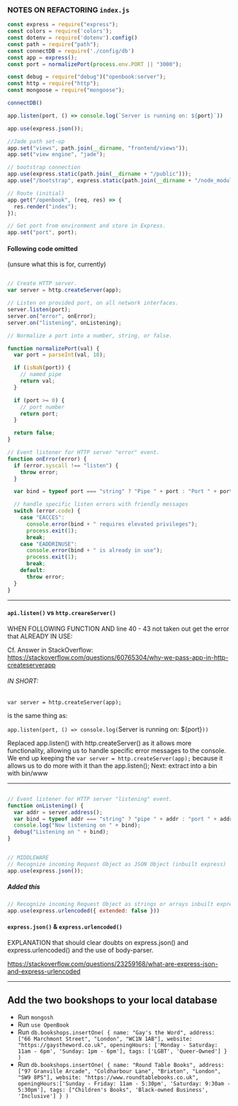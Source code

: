 ### NOTES ON REFACTORING `index.js`
```js
const express = require("express");
const colors = require('colors');
const dotenv = require('dotenv').config()
const path = require("path");
const connectDB = require('./config/db')
const app = express();
const port = normalizePort(process.env.PORT || "3000");

const debug = require("debug")("openbook:server");
const http = require("http");
const mongoose = require("mongoose");

connectDB()

app.listen(port, () => console.log(`Server is running on: ${port}`))

app.use(express.json());

//Jade path set-up
app.set("views", path.join(__dirname, "frontend/views"));
app.set("view engine", "jade");

// bootstrap connection
app.use(express.static(path.join(__dirname + "/public")));
app.use("/bootstrap", express.static(path.join(__dirname + "/node_modules/bootstrap/dist/css")))

// Route (initial)
app.get("/openbook", (req, res) => {
  res.render("index");
});

// Get port from environment and store in Express.
app.set("port", port); 
```
#### Following code omitted
(unsure what this is for, currently)
```js

// Create HTTP server.
var server = http.createServer(app);

// Listen on provided port, on all network interfaces.
server.listen(port);
server.on("error", onError);
server.on("listening", onListening);

// Normalize a port into a number, string, or false.

function normalizePort(val) {
  var port = parseInt(val, 10);

  if (isNaN(port)) {
    // named pipe
    return val;
  }

  if (port >= 0) {
    // port number
    return port;
  }

  return false;
}

// Event listener for HTTP server "error" event.
function onError(error) {
  if (error.syscall !== "listen") {
    throw error;
  }

  var bind = typeof port === "string" ? "Pipe " + port : "Port " + port;

  // handle specific listen errors with friendly messages
  switch (error.code) {
    case "EACCES":
      console.error(bind + " requires elevated privileges");
      process.exit(1);
      break;
    case "EADDRINUSE":
      console.error(bind + " is already in use");
      process.exit(1);
      break;
    default:
      throw error;
  }
}
```

- - - -
#### `api.listen()` vs `http.creareServer()`
WHEN FOLLOWING FUNCTION AND line 40 - 43 not taken out get the error that ALREADY IN USE:

Cf. Answer in StackOverflow:
https://stackoverflow.com/questions/60765304/why-we-pass-app-in-http-createserverapp

###### IN SHORT: 

`var server = http.createServer(app);` 

is the same thing as: 

`app.listen(port, () => console.log(`Server is running on: ${port}`))`

Replaced app.listen() with http.createServer() as it allows more functionality, allowing us to handle specific error messages to the console.
We end up keeping the `var server = http.createServer(app);`  because it allows us to do more with it than the app.listen();
Next: extract into a bin with bin/www
- - - - 
```js

// Event listener for HTTP server "listening" event.
function onListening() {
  var addr = server.address();
  var bind = typeof addr === "string" ? "pipe " + addr : "port " + addr.port;
  console.log("Now listening on " + bind);
  debug("Listening on " + bind);
}


// MIDDLEWARE
// Recognize incoming Request Object as JSON Object (inbuilt express)
app.use(express.json());
```
##### Added this
```js
// Recognize incoming Request Object as strings or arrays inbuilt express)
app.use(express.urlencoded({ extended: false }))
```

#### `express.json()` & `express.urlencoded()`
EXPLANATION that should clear doubts on express.json() and express.urlencoded() and the use of body-parser.

https://stackoverflow.com/questions/23259168/what-are-express-json-and-express-urlencoded

- - - - 

## Add the two bookshops to your local database

* Run `mongosh`
* Run `use OpenBook`
* Run `db.bookshops.insertOne( { name: "Gay's the Word", address: ["66 Marchmont Street", "London", "WC1N 1AB"], website: "https://gaystheword.co.uk", openingHours: ['Monday - Saturday: 11am - 6pm', 'Sunday: 1pm - 6pm'], tags: ['LGBT', 'Queer-Owned'] } )`
* Run `db.bookshops.insertOne( { name: "Round Table Books", address: ["97 Granville Arcade", "Coldharbour Lane", "Brixton", "London", "SW9 8PS"], website: "https://www.roundtablebooks.co.uk", openingHours:['Sunday - Friday: 11am - 5:30pm', 'Saturday: 9:30am - 5:30pm'], tags: ["Children's Books", 'Black-owned Business', 'Inclusive'] } )`